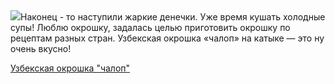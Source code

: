 <!--2025-06-05 16:23:45-->
<div class="yb">
  <div class="rss povarenok"><a href="https://www.povarenok.ru/recipes/show/182763/"><img src="https://www.povarenok.ru/data/cache/2025jun/05/19/3179759_88204-640x480.jpg"></a>Наконец - то наступили жаркие денечки. Уже время кушать холодные супы! Люблю окрошку, задалась целью приготовить окрошку по рецептам разных стран. Узбекская окрошка «чалоп» на катыке — это ну очень вкусно! <p class="titl"><a href="https://www.povarenok.ru/recipes/show/182763/">Узбекская окрошка "чалоп"</a></p></div>
</div>
